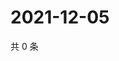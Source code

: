 # 2021-12-05

共 0 条

<!-- BEGIN WEIBO -->
<!-- 最后更新时间 Sun Dec 05 2021 20:01:16 GMT+0800 (China Standard Time) -->

<!-- END WEIBO -->
